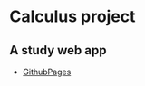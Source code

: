 # Calculus project
## A study web app 
- [GithubPages](https://nhat-tien.github.io/calculus-project/)